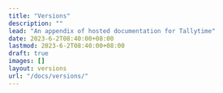 ```yaml
---
title: "Versions"
description: ""
lead: "An appendix of hosted documentation for Tallytime"
date: 2023-6-2T08:40:00+08:00
lastmod: 2023-6-2T08:40:00+08:00
draft: true
images: []
layout: versions
url: "/docs/versions/"
---
```

